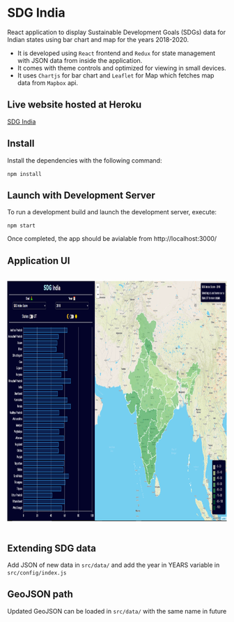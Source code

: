 # SDG India

React application to display Sustainable Development Goals (SDGs) data for Indian states using bar chart and map for the years 2018-2020.

- It is developed using `React` frontend and `Redux` for state management with JSON data from inside the application.
- It comes with theme controls and optimized for viewing in small devices.
- It uses `Chartjs` for bar chart and `Leaflet` for Map which fetches map data from `Mapbox` api.

## Live website hosted at Heroku

[SDG India](https://sdg-india.herokuapp.com/)

## Install

Install the dependencies with the following command:

```shell
npm install
```

## Launch with Development Server

To run a development build and launch the development server, execute:

```shell
npm start
```

Once completed, the app should be avialable from http://localhost:3000/

## Application UI

<div align="center">
   <br/>
   <img src="public/assets/SDG.png" alt="Home screen with effects" width="1200" height="550">
   <br/>
   <br/>
</div>

## Extending SDG data

Add JSON of new data in `src/data/` and add the year in YEARS variable in `src/config/index.js`

## GeoJSON path

Updated GeoJSON can be loaded in `src/data/` with the same name in future
